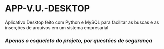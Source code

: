# APP-V.U.-DESKTOP
Aplicativo Desktop feito com Python e MySQL para facilitar as buscas e as inserções de arquivos em um sistema empresarial

### **_Apenas o esqueleto do projeto, por questões de segurança_**
